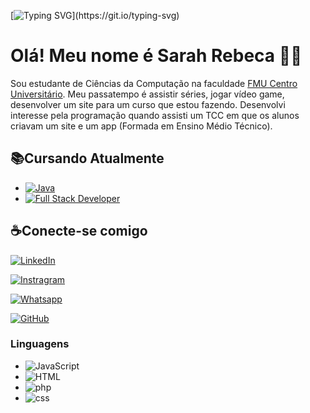 [![Typing SVG](https://readme-typing-svg.herokuapp.com/?color=E83FE8&size=35&center=true&vCenter=true&width=1000&lines=Seja+bem+vindo+ao+meu+perfil!)](https://git.io/typing-svg)

# Olá! Meu nome é Sarah Rebeca  👋🏻
Sou estudante de Ciências da Computação na faculdade  [FMU Centro Universitário](https://portal.fmu.br/).
Meu passatempo é assistir séries, jogar vídeo game, desenvolver um site para um curso que estou fazendo. Desenvolvi interesse pela programação quando assisti um TCC em que os alunos criavam um site e um app (Formada em Ensino Médio Técnico).


## 📚Cursando Atualmente
- [![Java](https://img.shields.io/badge/Desenvolvimento%20Web%20Completo-000?style=for-the-badge&logo=web)](https://cursos.dankicode.com/login?ref=I14162490C&hsrc=ZW50cmFyYWRz)
- [![Full Stack Developer](https://img.shields.io/badge/Full%20Stack%20Develloper-000?style=for-the-badge&logo=dev)](https://web.dio.me/track/coding-the-future-xp-full-stack-developer)

## ☕Conecte-se comigo
[![LinkedIn](https://img.shields.io/badge/LinkedIn-000?style=for-the-badge&logo=linkedin&logoColor=0E76A8)](https://www.linkedin.com/in/sarah-rebeca-ferreira-barbosa-a5b24a249/) 

[![Instragram](https://img.shields.io/badge/Instagram-000?style=for-the-badge&logo=instagram&logoColor=pink)](https://www.instagram.com/_saahxzy_/)

[![Whatsapp](https://img.shields.io/badge/Whatsapp-000?style=for-the-badge&logo=Whatsapp&logoColor=pingreen)](https://whatsapp.com/dl/)

[![GitHub](https://img.shields.io/badge/GitHub-100000?style=for-the-badge&logo=github&logoColor=white)](https://github.com/SarahBarbosa19)


### Linguagens
- ![JavaScript](https://img.shields.io/badge/JavaScript-000?style=for-the-badge&logo=JavaScript&logoColor=yellow)
- ![HTML](https://img.shields.io/badge/HTML-000?style=for-the-badge&logo=html5&logoColor=orange)
- ![php](https://img.shields.io/badge/php-000?style=for-the-badge&logo=php&logoColor=7092BE)
- ![css](https://img.shields.io/badge/CSS-000?style=for-the-badge&logo=css3&logoColor=083EFC)
